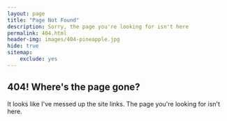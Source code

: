 ```yaml
---
layout: page
title: "Page Not Found"
description: Sorry, the page you're looking for isn't here
permalink: 404.html
header-img: images/404-pineapple.jpg
hide: true
sitemap:
    exclude: yes
---
```


## 404! Where's the page gone?

It looks like I've messed up the site links. The page you're looking for isn't here.
